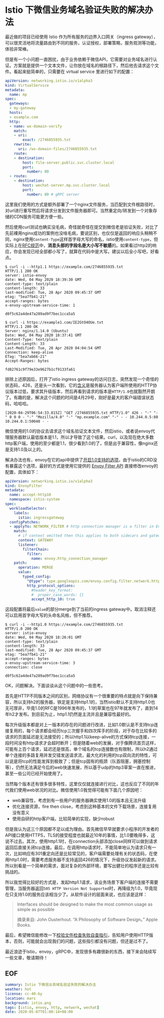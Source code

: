 
# Istio 下微信业务域名验证失败的解决办法

最近做的项目已经使用 Istio 作为所有服务的边界入口网关（ingress gateway），可以很灵活地将流量路由到不同的服务，认证授权，部署策略，服务观测等功能，体验非常棒。

但是有一个小问题一直困扰，由于业务依赖于微信API，它需要对业务域名进行认证。方案就是提供一个文本文件，让你放在域名的根路径下，然后他去请求这个文件。看起来挺简单的，只需要在 virtual service 里进行如下的配置：

```yaml
apiVersion: networking.istio.io/v1alpha3
kind: VirtualService
metadata:
  name: mp
spec:
  gateways:
  - my-gateway
  hosts:
  - example.com
  http:
  - name: wx-domain-verify
    match:
    - uri:
        exact: /2746855935.txt
    rewrite:
      uri: /wx-domain-files/2746855935.txt
    route:
    - destination:
        host: file-server.public.svc.cluster.local
        port:
          number: 80
  - route:
    - destination:
        host: wechat-server.mp.svc.cluster.local
        port:
          number: 80 # gRPC server
```

这里我们使用的方式是额外部署了一个nginx文件服务，当匹配到文件根路径时，对url进行重写然后将请求分发到文件服务器即可。当然重定向/转发到一个对象存储的CDN服务可能更方便一些。

然后使用curl测试也确实没毛病，奇怪就奇怪在提交到微信老是验证失败，对比了先前裸用nginx成功的案例也没啥毛病，要说区别，也仅仅是返回的响应头稍稍不同，nginx使用`Content-Type`这样首字母大写的命名，istio使用`content-type`，但实际上在[RFC规范](https://www.w3.org/Protocols/rfc2616/rfc2616-sec4.html)中，**消息头部的字段名是大小写不敏感**的。如果看过http2的响应，你会发现已经全部都小写了，就算在代码中是大写。建议以后全小写吧，好看点。

```http
$ curl -i --http1.1 https://example.com/2746855935.txt
HTTP/1.1 200 OK
server: istio-envoy
date: Wed, 04 May 2020 18:39:30 GMT
content-type: text/plain
content-length: 33
last-modified: Tue, 28 Apr 2020 09:45:37 GMT
etag: "5ea7fb41-21"
accept-ranges: bytes
x-envoy-upstream-service-time: 1

d0f5c62a4de47a289ad9f7bec1cca5a5

$ curl -i https://example1.com/IE2GtO4OUe.txt
HTTP/1.1 200 OK
Server: nginx/1.14.0 (Ubuntu)
Date: Wed, 04 May 2020 18:37:41 GMT
Content-Type: text/plain
Content-Length: 33
Last-Modified: Tue, 28 Apr 2020 04:04:54 GMT
Connection: keep-alive
ETag: "5ea7ab66-21"
Accept-Ranges: bytes

fd82761c9f79e33e9627b1cf9133fa61
```

排除上述原因后，打开了istio ingress gateway的访问日志，突然发现一个奇怪的状态码，426，还是头一次看到，它的[含义](https://developer.mozilla.org/zh-CN/docs/Web/HTTP/Status/426)是服务器认为客户端所使用的HTTP协议版本过低，要求其升级版本，然后再看到请求的版本是`HTTP/1.0`也就豁然开朗了。有趣的是，解决这个问题的时间是4月29号，刚好是最大的客户端错误状态码，哈哈哈。

```
[2020-04-29T06:54:33.815Z] "GET /2746855935.txt HTTP/1.0" 426 - "-" "-" 0 0 0 - "-" "Mozilla/4.0" "-" "mp.example.com" "-" - - 10.244.0.5:80 10.244.0.1:50048 - -
```

微信使用的1.0的协议去请求这个域名验证文本文件，然后istio，或者说envoy代理服务器默认最低版本是1.1，所以才导致了这个结果。curl，以及现在绝大多数http客户端，使用的至少都是1.1，很少看到1.0的了，但是出于兼容性，像nginx还是支持1.0及以上的。

解决办法也有，envoy在它的api中提供了[开启1.0支持的选项](https://www.envoyproxy.io/docs/envoy/v1.13.1/api-v3/config/core/v3/protocol.proto#envoy-v3-api-msg-config-core-v3-http1protocoloptions)，由于istio的CRD没有暴露这个选项，最好的方式是使用它提供的 [Envoy Filter API](https://istio.io/docs/reference/config/networking/envoy-filter/) 直接修改envoy的配置，具体如下：

```yaml
apiVersion: networking.istio.io/v1alpha3
kind: EnvoyFilter
metadata:
  name: accept-http10
  namespace: istio-system
spec:
  workloadSelector:
    labels:
      istio: ingressgateway
  configPatches:
  - applyTo: NETWORK_FILTER # http connection manager is a filter in Envoy
    match:
      # if context omitted then this applies to both sidecars and gateways
      context: GATEWAY
      listener:
        filterChain:
          filter:
            name: envoy.http_connection_manager
    patch:
      operation: MERGE
      value:
        typed_config:
          "@type": type.googleapis.com/envoy.config.filter.network.http_connection_manager.v2.HttpConnectionManager
          http_protocol_options:
            #header_key_format:
            #  proper_case_words: {}
            accept_http_10: true
```

这段配置将最后`value`的部分merge到了当前的ingress gateway中。取消注释还可以启用首字母大写的头命名风格，但不推荐。

```http
$ curl -i --http1.0 https://example.com/2746855935.txt
HTTP/1.0 200 OK
server: istio-envoy
date: Wed, 04 May 2020 18:26:01 GMT
content-type: text/plain
content-length: 33
last-modified: Tue, 28 Apr 2020 09:45:37 GMT
etag: "5ea7fb41-21"
accept-ranges: bytes
x-envoy-upstream-service-time: 3
connection: close

d0f5c62a4de47a289ad9f7bec1cca5a5
```

OK，问题解决。下面谈谈从这个问题中的一些思考。

首先是HTTP不同版本之间的区别，网络协议有一个很重要的特点就是向下保持兼容，所以支持h2的服务器，铁定是支持http1.1的，当然istio默认不支持http1.0也无可厚非，毕竟1.0的RFC是1996年发布的，1.1的草案也在97年就发布了，直到14年h2才发布。到目前为止，http1.1仍然是主流并且是兼容性最好的。

每次升级版本都是对上一版本的存在的问题进行改进，比如1.0默认是不支持tcp连接复用的，每个请求都会经历tcp三次握手和四次挥手的阶段，对于存在比较多的请求的页面延迟是无法接受的；所以http1.1以keep-alive的方式保持tcp连接，一段时间没有http请求才会超时断开；但是随着web的发展，对于像腾讯首页这样，可能有上百个请求，延迟还是很高，单个域名的tcp连接数也有限制，所以h2通过单个连接的多路复用并发交错发送请求流，最大化的利用的tcp双向流的特性，可以说是将tcp的性能发挥到极致了；但是tcp固有的瓶颈（队首阻塞，拥塞控制等），仍然无法满足今后的web快速发展，所以基于udp的http3草案一直在推进，甚至一些公司已经开始使用了。

当然每个版本还有很多很多特性，这里仅仅就连接进行对比，这也反应了不同的年代我们使用web状况的对比。微信使用1.0我觉得可能有下面几个原因吧：

-   web兼容性，考虑到有一些用户的服务器确实使用1.0的版本且无法升级
-   优化连接资源，fire then close，考虑到这种基本的文件下载场景，连接复用没有意义
-   使用自研的http客户端，比较简单的实现，缺少robust

但是我认为这三个原因都不足以成为理由。首先微信早早就要求小程序的开发者的API接口使用HTTPS，TLS的接受程度也就最近10年的事情，比1.0要晚得多，这说不过去。其次，使用http1.1时，在connection头部添加close同样可以做到请求返回后直接关闭tcp连接。最后，在调用http请求时，不能简单地认为请求只有一次，比如响应有301重定向还是比较常见的，客户端需要处理有关的状态码，在使用http1.0时，需要考虑服务器不支持返回426的情况下，升级协议发起新的请求。所以别看是一个简单的需求，面对复杂的外部环境，要写出健壮的程序还是比较有挑战的。

所以我觉得比较好的方式是，发起http1.1请求，该业务场景下客户端的连接不需要管理，当服务器返回`505 HTTP Version Not Supported`时，再降级为1.0，毕竟现在只支持1.0的服务应该相当少了。从软件设计的层面来说，也应该是这样：

> Interfaces should be designed to make the most common usage as simple as possible
> 
> 摘录来自: John Ousterhout. “A Philosophy of Software Design。” Apple Books.

最后，希望微信能修改一下[校验文件检查失败自查指引](https://developers.weixin.qq.com/community/develop/doc/00084a350b426099ab46e0e1a50004)，告知用户使用HTTP版本，否则，可能就会出现我们的问题，这些指引都没有问题，但还是过不了。

最近浪迹于Istio，envoy，gRPC中，发现很多有趣很新的东西，接下来会陆续写一些文章，敬请期待！

## EOF

```yaml
summary: Istio 下微信业务域名验证失败的解决办法
weather: hot
license: cc-40-by
location: mars
background: istio.png
tags: [istio, envoy, http, network, wechat]
date: 2020-05-07T01:00:14+08:00
```
